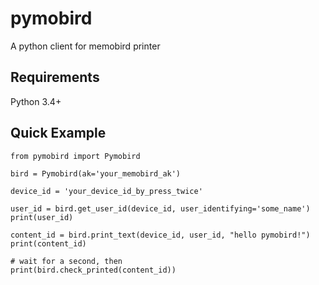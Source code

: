 # pymobird
A python client for memobird printer

## Requirements
Python 3.4+

## Quick Example

```
from pymobird import Pymobird

bird = Pymobird(ak='your_memobird_ak')

device_id = 'your_device_id_by_press_twice'

user_id = bird.get_user_id(device_id, user_identifying='some_name')
print(user_id)

content_id = bird.print_text(device_id, user_id, "hello pymobird!")
print(content_id)

# wait for a second, then
print(bird.check_printed(content_id))

```